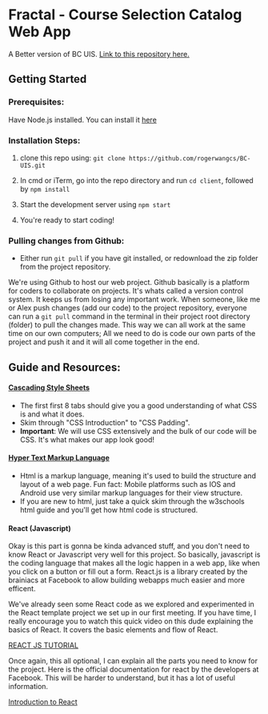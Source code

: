 


#  Fractal - Course Selection Catalog Web App

A Better version of BC UIS.
[Link to this repository here.](https://github.com/rogerwangcs/BC-UIS)

##  Getting Started

###  Prerequisites:

Have Node.js installed. You can install it [here](https://nodejs.org/en/)



###  Installation Steps:

1.  clone this repo using: `git clone https://github.com/rogerwangcs/BC-UIS.git`

2.  In cmd or iTerm, go into the repo directory and run `cd client`, followed by `npm install`

3.  Start the development server using `npm start`

4.  You're ready to start coding!

### Pulling changes from Github:

 - Either run `git pull` if you have git installed, or redownload the zip folder from the project repository.

We're using Github to host our web project. Github basically is a platform for coders to collaborate on projects. It's whats called a version control system. It keeps us from losing any important work. When someone, like me or Alex push changes (add our code) to the project repository, everyone can run a `git pull` command in the terminal in their project root directory (folder) to pull the changes made. This way we can all work at the same time on our own computers; All we need to do is code our own parts of the project and push it and it will all come together in the end.

##  Guide and Resources:

#### [Cascading Style Sheets](https://www.w3schools.com/css/css_intro.asp)

 - The first first 8 tabs should give you a good understanding of what CSS is and what it does.
 - Skim through "CSS Introduction" to "CSS Padding".
 - **Important**: We will use CSS extensively and the bulk of our code will be CSS. It's what makes our app look good!

#### [Hyper Text Markup Language](https://www.w3schools.com/html/html_intro.asp)



 - Html is a markup language, meaning it's used to build the structure and layout of a web page. Fun fact: Mobile platforms such as IOS and Android use very similar markup languages for their view structure.
 - If you are new to html, just take a quick skim through the w3schools html guide and you'll get how html code is structured.

#### React (Javascript)
Okay is this part is gonna be kinda advanced stuff, and you don't need to know React or Javascript very well for this project. So basically, javascript is the coding language that makes all the logic happen in a web app, like when you click on a button or fill out a form. React.js is a library created by the brainiacs at Facebook to allow building webapps much easier and more efficent.

We've already seen some React code as we explored and experimented in the React template project we set up in our first meeting.
If you have time, I really encourage you to watch this quick video on this dude explaining the basics of React. It covers the basic elements and flow of React.

[REACT JS TUTORIAL](https://www.youtube.com/watch?v=fd2Cayhez58)

Once again, this all optional, I can explain all the parts you need to know for the project. Here is the official documentation for react by the developers at Facebook. This will be harder to understand, but it has a lot of useful information.

[Introduction to React](https://reactjs.org/tutorial/tutorial.html)